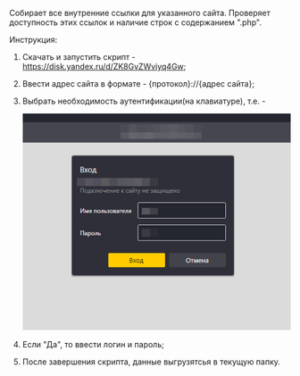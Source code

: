 Собирает все внутренние ссылки для указанного сайта. Проверяет доступность этих ссылок и наличие строк с содержанием ".php".

Инструкция:
1. Скачать и запустить скрипт - https://disk.yandex.ru/d/ZK8GvZWviyq4Gw;
2. Ввести адрес сайта в формате - {протокол}://{адрес сайта};
3. Выбрать необходимость аутентификации(на клавиатуре), т.е. - 

   ![img_1.png](img_1.png)

4. Если "Да", то ввести логин и пароль;
5. После завершения скрипта, данные выгрузятсья в текущую папку.
